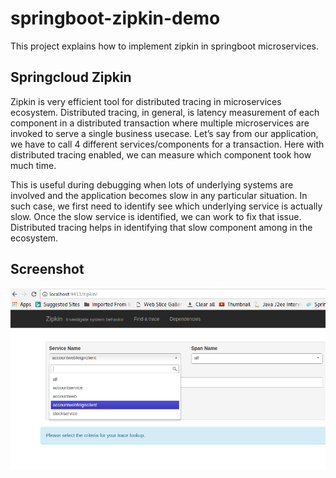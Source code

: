 # springboot-zipkin-demo
This project explains how to implement zipkin in springboot microservices.

## Springcloud  Zipkin ##

Zipkin is very efficient tool for distributed tracing in microservices ecosystem. Distributed tracing, in general, is latency measurement of each component in a distributed transaction where multiple microservices are invoked to serve a single business usecase. Let’s say from our application, we have to call 4 different services/components for a transaction. Here with distributed tracing enabled, we can measure which component took how much time.

This is useful during debugging when lots of underlying systems are involved and the application becomes slow in any particular situation. In such case, we first need to identify see which underlying service is actually slow. Once the slow service is identified, we can work to fix that issue. Distributed tracing helps in identifying that slow component among in the ecosystem.

## Screenshot ##

![zipkin-img-1.png](zipkin-img-1.png)

